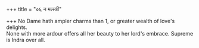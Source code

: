 +++
title = "०६ न मत्स्त्री"

+++
No Dame hath ampler charms than 1, or greater wealth of love's delights.  
     None with more ardour offers all her beauty to her lord's embrace. Supreme is Indra over all.